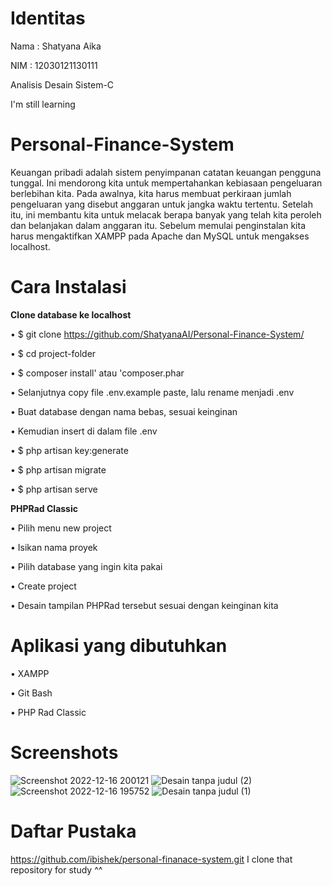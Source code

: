 # Identitas
Nama  : Shatyana Aika 

NIM   : 12030121130111

Analisis Desain Sistem-C

I'm still learning

# Personal-Finance-System
Keuangan pribadi adalah sistem penyimpanan catatan keuangan pengguna tunggal. Ini mendorong kita untuk mempertahankan kebiasaan pengeluaran berlebihan kita. Pada awalnya, kita harus membuat perkiraan jumlah pengeluaran yang disebut anggaran untuk jangka waktu tertentu. Setelah itu, ini membantu kita untuk melacak berapa banyak yang telah kita peroleh dan belanjakan dalam anggaran itu.
Sebelum memulai penginstalan kita harus mengaktifkan XAMPP pada Apache dan MySQL untuk mengakses localhost.


# Cara Instalasi

**Clone database ke localhost**

•	$ git clone https://github.com/ShatyanaAI/Personal-Finance-System/

•	$ cd project-folder

•	$ composer install' atau 'composer.phar

•	Selanjutnya copy file .env.example paste, lalu rename menjadi .env

•	Buat database dengan nama bebas, sesuai keinginan 

•	Kemudian insert di dalam file .env

•	$ php artisan key:generate

•	$ php artisan migrate

•	$ php artisan serve

**PHPRad Classic**

•	Pilih menu new project

•	Isikan nama proyek

•	Pilih database yang ingin kita pakai

•	Create project

•	Desain tampilan PHPRad tersebut sesuai dengan keinginan kita

# Aplikasi yang dibutuhkan

•	XAMPP

•	Git Bash

•	PHP Rad Classic


# Screenshots

![Screenshot 2022-12-16 200121](https://user-images.githubusercontent.com/119637481/208301101-51eed599-b109-4382-b063-ea2105bb5298.jpg)
![Desain tanpa judul (2)](https://user-images.githubusercontent.com/119637481/208301108-08a63cf9-ec6e-4dca-95b7-e137abbdee4b.png)
![Screenshot 2022-12-16 195752](https://user-images.githubusercontent.com/119637481/208306633-7dbf3082-d8c9-4d0e-b712-0659084b3cde.jpg)
![Desain tanpa judul (1)](https://user-images.githubusercontent.com/119637481/208301112-c818c044-8693-4db5-b0ed-4f69a1f866b5.png)

# Daftar Pustaka
https://github.com/ibishek/personal-finanace-system.git
I clone that repository for study ^^
